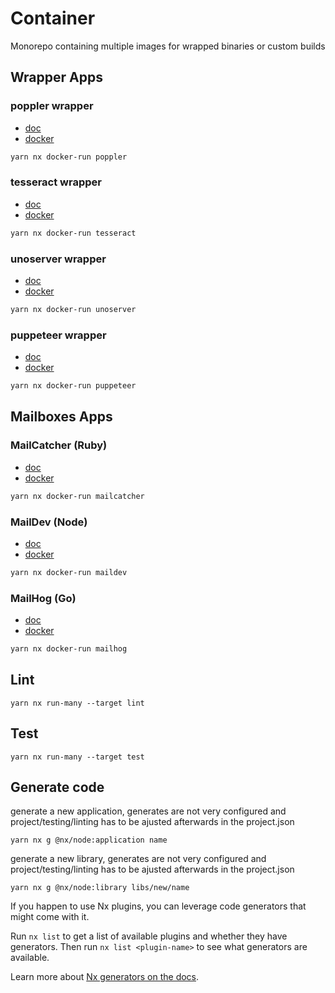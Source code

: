 # Container

Monorepo containing multiple images for wrapped binaries or custom builds

## Wrapper Apps

### poppler wrapper

- [doc](https://github.com/philiplehmann/container/blob/main/apps/poppler/README.md)
- [docker](https://hub.docker.com/r/philiplehmann/poppler-server)

```bash
yarn nx docker-run poppler
```

### tesseract wrapper

- [doc](https://github.com/philiplehmann/container/blob/main/apps/tesseract/README.md)
- [docker](https://hub.docker.com/r/philiplehmann/tesseract)

```bash
yarn nx docker-run tesseract
```

### unoserver wrapper

- [doc](https://github.com/philiplehmann/container/blob/main/apps/unoserver/README.md)
- [docker](https://hub.docker.com/r/philiplehmann/unoserver)

```bash
yarn nx docker-run unoserver
```

### puppeteer wrapper

- [doc](https://github.com/philiplehmann/container/blob/main/apps/puppeteer/README.md)
- [docker](https://hub.docker.com/r/philiplehmann/puppeteer)

```bash
yarn nx docker-run puppeteer
```

## Mailboxes Apps

### MailCatcher (Ruby)

- [doc](https://github.com/philiplehmann/container/blob/main/apps/mailcatcher/README.md)
- [docker](https://hub.docker.com/r/philiplehmann/mailcatcher)

```bash
yarn nx docker-run mailcatcher
```

### MailDev (Node)

- [doc](https://github.com/philiplehmann/container/blob/main/apps/maildev/README.md)
- [docker](https://hub.docker.com/r/philiplehmann/maildev)

```bash
yarn nx docker-run maildev
```

### MailHog (Go)

- [doc](https://github.com/philiplehmann/container/blob/main/apps/mailhog/README.md)
- [docker](https://hub.docker.com/r/philiplehmann/mailhog)

```bash
yarn nx docker-run mailhog
```

## Lint

```
yarn nx run-many --target lint
```

## Test

```
yarn nx run-many --target test
```

## Generate code

generate a new application, generates are not very configured and project/testing/linting has to be ajusted afterwards in the project.json

```
yarn nx g @nx/node:application name
```

generate a new library, generates are not very configured and project/testing/linting has to be ajusted afterwards in the project.json

```
yarn nx g @nx/node:library libs/new/name
```

If you happen to use Nx plugins, you can leverage code generators that might come with it.

Run `nx list` to get a list of available plugins and whether they have generators. Then run `nx list <plugin-name>` to see what generators are available.

Learn more about [Nx generators on the docs](https://nx.dev/plugin-features/use-code-generators).
